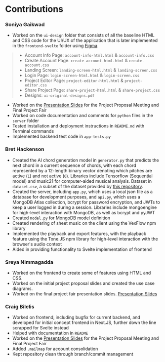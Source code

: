 # Contributions

### Soniya Gaikwad
- Worked on the `ui-design` folder that consists of all the baseline HTML and CSS code for the UI/UX of the application that is later implemented in the `frontend-svelte` folder using [Figma](https://www.figma.com/design/g7HDzd1IFFMkCYCwEtCxLy/Mus(ai)c-UI---COMPSCI520?node-id=2-62&t=3fBB0haAvIVYQVXA-1)
> - Account Info Page: `account-info-html.html` & `account-info.css` 
> - Create Account Page: `create-account-html.html` & `create-account.css`
> - Landing Screen: `landing-screen-html.html` & `landing-screen.css`
> - Login Page: `login-screen-html.html` & `login-screen.css`
> - Project Editor Page: `project-editor-html.html` & `project-editor.css`
> - Share Project Page: `share-project-html.html` & `share-project.css`
> - Designs: `ui-original-designs.pdf`
- Worked on the [Presentation Slides](https://docs.google.com/presentation/d/1FeDPJGiS6mcSV5RTQD97QPQPcg_DqkfDDEI-0ZKV8SM/edit?usp=sharing) for the Project Proposal Meeting and Final Project Fair
- Worked on code documentation and comments for `python` files in the `server` folder
- Tested installation and deployment instructions in `README.md` with Terminal commands
- Implemented backend test code in `app-tests.py` 

### Bret Hackenson
- Created the AI chord generation model in `generator.py` that predicts the next chord in a current sequence of chords, with each chord represented by a 12-length binary vector denoting which pitches are active (`1`) and not active (`0`). Libraries include Tensorflow (Sequential model) and music21 for computer-aided musical analysis. Dataset in `dataset.csv`, a subset of the dataset provided by [this repository](https://github.com/ology/Data-Dataset-ChordProgressions/tree/master).
- Created the server, including `app.py`, which uses a local json file as a database for development purposes, and `api.py`, which uses a MongoDB Atlas collection, bcrypt for password encryption, and JWTs to keep a user logged in during a session. Libraries include mongoengine for high-level interaction with MongoDB, as well as bcrypt and pyJWT
- Created `model.py` for MongoDB model definition
- Created rendering of sheet music on the client using the VexFlow npm library
- Implemented the playback and export features, with the playback feature using the Tone.JS npm library for high-level interaction with the browser's audio context
- Aided in providing functionality to Svelte implementation of frontend

### Sreya Nimmagadda
- Worked on the frontend to create some of features using HTML and CSS.
- Worked on the initial project proposal slides and created the use case diagrams.
- Worked on the final project fair presentation slides. [Presentation Slides](https://docs.google.com/presentation/d/1FeDPJGiS6mcSV5RTQD97QPQPcg_DqkfDDEI-0ZKV8SM/edit?usp=sharing)

### Craig Bilelis
- Worked on frontend, including bugfix for current backend, and developed for initial concept frontend in Next.JS, further down the line scrapped for Svelte instead
- Helped with documentation in `README`
- Worked on the [Presentation Slides](https://docs.google.com/presentation/d/1FeDPJGiS6mcSV5RTQD97QPQPcg_DqkfDDEI-0ZKV8SM/edit?usp=sharing) for the Project Proposal Meeting and Final Project Fair
- Added `.mailmap` for account consolidation
- Kept repository clean through branch/commit management
